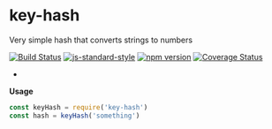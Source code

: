 # key-hash
Very simple hash that converts strings to numbers

[![Build Status](https://travis-ci.org/vigour-io/key-hash.svg?branch=master)](https://travis-ci.org/vigour-io/key-hash)
[![js-standard-style](https://img.shields.io/badge/code%20style-standard-brightgreen.svg)](http://standardjs.com/)
[![npm version](https://badge.fury.io/js/key-hash.svg)](https://badge.fury.io/js/key-hash)
[![Coverage Status](https://coveralls.io/repos/github/vigour-io/key-hash/badge.svg?branch=master)](https://coveralls.io/github/vigour-io/key-hash?branch=master)


-

**Usage**

```javascript
const keyHash = require('key-hash')
const hash = keyHash('something')
```
